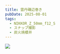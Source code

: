 ```yaml
---
title: 雲丹磯辺巻き
pubDate: 2025-08-01
tags:
  - NIKKOR_Z_50mm_f12_S
  - スナップ撮影
  - 炭火焼櫻井
---
```

![](_assets/DSC_4448.jpg)